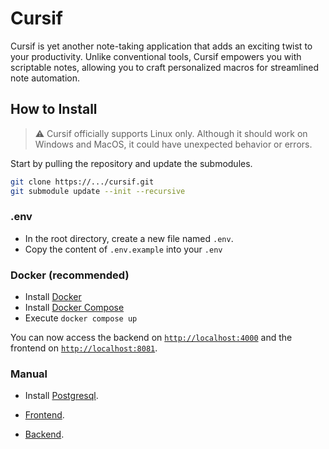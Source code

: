 # Cursif
Cursif is yet another note-taking application that adds an exciting twist to your productivity. Unlike conventional tools, Cursif empowers you with scriptable notes, allowing you to craft personalized macros for streamlined note automation.

## How to Install

> ⚠️ Cursif officially supports Linux only. Although it should work on Windows and MacOS, it could have unexpected behavior or errors.


Start by pulling the repository and update the submodules.

```bash
git clone https://.../cursif.git
git submodule update --init --recursive
```

### .env
- In the root directory, create a new file named `.env`.
- Copy the content of `.env.example` into your `.env` 

### Docker (recommended)

- Install [Docker](https://docs.docker.com/get-docker/)
- Install [Docker Compose](https://docs.docker.com/compose/install/)
- Execute `docker compose up`

You can now access the backend on [`http://localhost:4000`](http://localhost:4000) and the frontend on [`http://localhost:8081`](http://localhost:8081).

### Manual

- Install [Postgresql](https://www.postgresql.org/download/).

- [Frontend](https://github.com/Code-Society-Lab/cursif-backend#getting-started).
- [Backend](https://github.com/Code-Society-Lab/cursif-react#getting-started).
